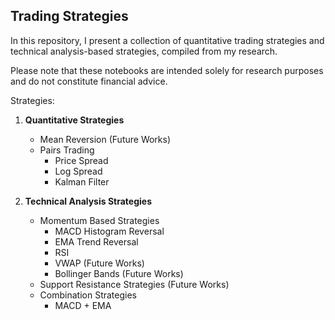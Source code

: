 ## **Trading Strategies**

In this repository, I present a collection of quantitative trading strategies and technical analysis-based strategies, compiled from my research.

Please note that these notebooks are intended solely for research purposes and do not constitute financial advice.

Strategies:
1. **Quantitative Strategies**
    - Mean Reversion (Future Works)
    - Pairs Trading
        - Price Spread
        - Log Spread
        - Kalman Filter

2. **Technical Analysis Strategies**
    - Momentum Based Strategies
        - MACD Histogram Reversal
        - EMA Trend Reversal
        - RSI
        - VWAP (Future Works)
        - Bollinger Bands (Future Works)
    - Support Resistance Strategies (Future Works)
    - Combination Strategies
        - MACD + EMA